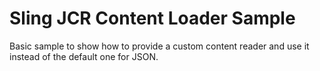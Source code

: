 Sling JCR Content Loader Sample
===============================

Basic sample to show how to provide a custom content reader and use it instead of the default one for JSON.
